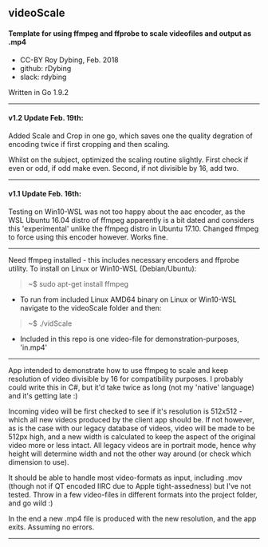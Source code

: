 ## videoScale
#### Template for using ffmpeg and ffprobe to scale videofiles and output as .mp4

* CC-BY Roy Dybing, Feb. 2018
* github: rDybing
* slack: rdybing

Written in Go 1.9.2

------

#### v1.2 Update Feb. 19th:

Added Scale and Crop in one go, which saves one the quality degration of encoding twice if first cropping and then scaling.

Whilst on the subject, optimized the scaling routine slightly. First check if even or odd, if odd make even. Second, if not divisible by 16, add two.

------

#### v1.1 Update Feb. 16th:

Testing on Win10-WSL was not too happy about the aac encoder, as the WSL Ubuntu 16.04 distro of ffmpeg apparently is a bit dated and considers this 'experimental' unlike the ffmpeg distro in Ubuntu 17.10. Changed ffmpeg to force using this encoder however. Works fine.

------

Need ffmpeg installed - this includes necessary encoders and ffprobe utility. To install on Linux or Win10-WSL (Debian/Ubuntu):

> ~$ sudo apt-get install ffmpeg

* To run from included Linux AMD64 binary on Linux or Win10-WSL navigate to the videoScale folder and then:

> ~$ ./vidScale

* Included in this repo is one video-file for demonstration-purposes, 'in.mp4'

------

App intended to demonstrate how to use ffmpeg to scale and keep resolution of video divisible by 16 for compatibility purposes. I probably could write this in C#, but it'd take twice as long (not my 'native' language) and it's getting late :)

Incoming video will be first checked to see if it's resolution is 512x512 - which all new videos produced by the client app should be. If not however, as is the case with our legacy database of videos, video will be made to be 512px high, and a new width is calculated to keep the aspect of the original video more or less intact. All legacy videos are in portrait mode, hence why height will determine width and not the other way around (or check which dimension to use).

It should be able to handle most video-formats as input, including .mov (though not if QT encoded IIRC due to Apple tight-assedness) but I've not tested. Throw in a few video-files in different formats into the project folder, and go wild :)

In the end a new .mp4 file is produced with the new resolution, and the app exits. Assuming no errors.

-----

